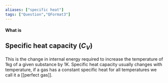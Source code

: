 ```yaml
---
aliases: ["specific heat"]
tags: ["Question","QFormat3"]
---
```


#### What is
## Specific heat capacity ($C_V$)
This is the change in internal energy required to increase the temperature of 1kg of a given substance by 1K. 
Specific heat capacity usually changes with temperature, if a gas has a constant specific heat for all temperatures we call it a [[perfect gas]].